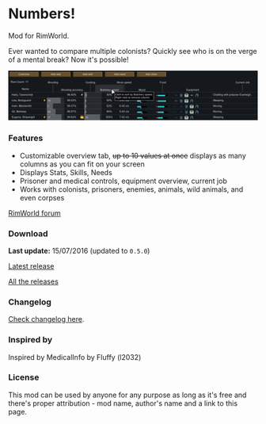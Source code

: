 # Numbers!

Mod for RimWorld.

Ever wanted to compare multiple colonists? Quickly see who is on the verge of a mental break?
Now it's possible!

![Main Image](./.github/assets/images/img1.png)

### Features

- Customizable overview tab, ~~up to 10 values at once~~ displays as many columns as you can fit on your screen
- Displays Stats, Skills, Needs
- Prisoner and medical controls, equipment overview, current job
- Works with colonists, prisoners, enemies, animals, wild animals, and even corpses

[RimWorld forum](https://ludeon.com/forums/index.php?topic=16558.0)

### Download

**Last update:** 15/07/2016 (updated to `0.5.0`)

[Latest release](https://github.com/koisama/kNumbers/releases/latest)

[All the releases](https://github.com/koisama/kNumbers/releases)

### Changelog

[Check changelog here](./CHANGELOG.md).


### Inspired by

Inspired by MedicalInfo by Fluffy (l2032)

### License

This mod can be used by anyone for any purpose as long as it's free and there's proper attribution - mod name, author's name and a link to this page.
